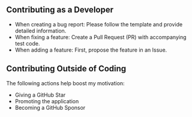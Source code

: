 ## Contributing as a Developer

- When creating a bug report: Please follow the template and provide detailed information.
- When fixing a feature: Create a Pull Request (PR) with accompanying test code.
- When adding a feature: First, propose the feature in an Issue.

## Contributing Outside of Coding
The following actions help boost my motivation:

- Giving a GitHub Star
- Promoting the application
- Becoming a GitHub Sponsor
